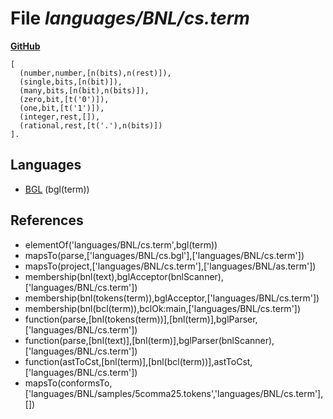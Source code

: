 # File _languages/BNL/cs.term_
**[GitHub](https://github.com/softlang/yas/blob/master/languages/BNL/cs.term)**
```
[
  (number,number,[n(bits),n(rest)]),
  (single,bits,[n(bit)]),
  (many,bits,[n(bit),n(bits)]),
  (zero,bit,[t('0')]),
  (one,bit,[t('1')]),
  (integer,rest,[]),
  (rational,rest,[t('.'),n(bits)])
].
```

## Languages
* [BGL](../languages/BGL.md) (bgl(term))

## References
* elementOf('languages/BNL/cs.term',bgl(term))
* mapsTo(parse,['languages/BNL/cs.bgl'],['languages/BNL/cs.term'])
* mapsTo(project,['languages/BNL/cs.term'],['languages/BNL/as.term'])
* membership(bnl(text),bglAcceptor(bnlScanner),['languages/BNL/cs.term'])
* membership(bnl(tokens(term)),bglAcceptor,['languages/BNL/cs.term'])
* membership(bnl(bcl(term)),bclOk:main,['languages/BNL/cs.term'])
* function(parse,[bnl(tokens(term))],[bnl(term)],bglParser,['languages/BNL/cs.term'])
* function(parse,[bnl(text)],[bnl(term)],bglParser(bnlScanner),['languages/BNL/cs.term'])
* function(astToCst,[bnl(term)],[bnl(bcl(term))],astToCst,['languages/BNL/cs.term'])
* mapsTo(conformsTo,['languages/BNL/samples/5comma25.tokens','languages/BNL/cs.term'],[])
